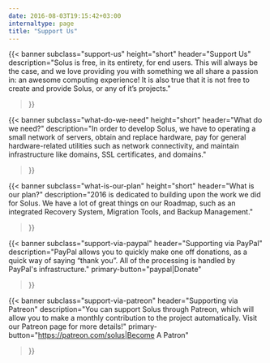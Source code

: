 ```yaml
---
date: 2016-08-03T19:15:42+03:00
internaltype: page
title: "Support Us"
---
```

{{< banner
	subclass="support-us"
	height="short"
	header="Support Us"
	description="Solus is free, in its entirety, for end users. This will always be the case, and we love providing you with something we all share a passion in: an awesome computing experience! It is also true that it is not free to create and provide Solus, or any of it’s projects."
>}}

{{< banner
	subclass="what-do-we-need"
	height="short"
	header="What do we need?"
	description="In order to develop Solus, we have to operating a small network of servers, obtain and replace hardware, pay for general hardware-related utilities such as network connectivity, and maintain infrastructure like domains, SSL certificates, and domains."
>}}

{{< banner
	subclass="what-is-our-plan"
	height="short"
	header="What is our plan?"
	description="2016 is dedicated to building upon the work we did for Solus. We have a lot of great things on our Roadmap, such as an integrated Recovery System, Migration Tools, and Backup Management."
>}}

{{< banner
	subclass="support-via-paypal"
	header="Supporting via PayPal"
	description="PayPal allows you to quickly make one off donations, as a quick way of saying “thank you”. All of the processing is handled by PayPal's infrastructure."
	primary-button="paypal|Donate"
>}}

{{< banner
	subclass="support-via-patreon"
	header="Supporting via Patreon"
	description="You can support Solus through Patreon, which will allow you to make a monthly contribution to the project automatically. Visit our Patreon page for more details!"
	primary-button="https://patreon.com/solus|Become A Patron"
>}}
